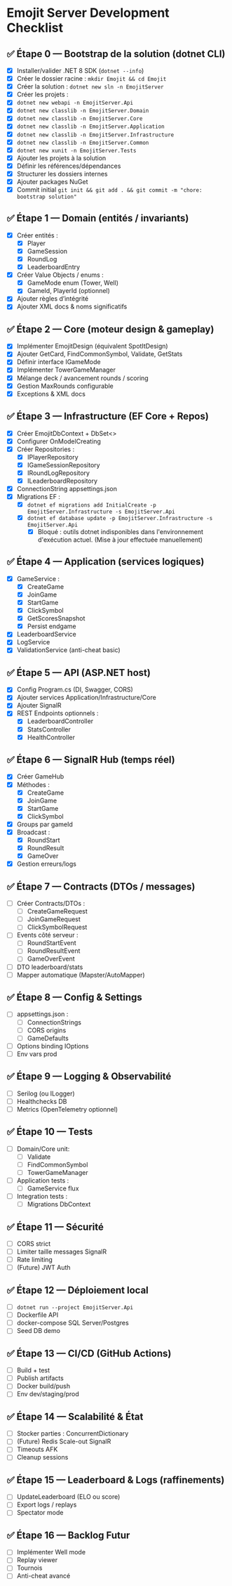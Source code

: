 # Emojit Server Development Checklist

## ✅ Étape 0 — Bootstrap de la solution (dotnet CLI)
- [x] Installer/valider .NET 8 SDK (`dotnet --info`)
- [x] Créer le dossier racine : `mkdir Emojit && cd Emojit`
- [x] Créer la solution : `dotnet new sln -n EmojitServer`
- [x] Créer les projets :
- [x] `dotnet new webapi -n EmojitServer.Api`
- [x] `dotnet new classlib -n EmojitServer.Domain`
- [x] `dotnet new classlib -n EmojitServer.Core`
- [x] `dotnet new classlib -n EmojitServer.Application`
- [x] `dotnet new classlib -n EmojitServer.Infrastructure`
- [x] `dotnet new classlib -n EmojitServer.Common`
- [x] `dotnet new xunit -n EmojitServer.Tests`
- [x] Ajouter les projets à la solution
- [x] Définir les références/dépendances
- [x] Structurer les dossiers internes
- [x] Ajouter packages NuGet
- [x] Commit initial `git init && git add . && git commit -m "chore: bootstrap solution"`

## ✅ Étape 1 — Domain (entités / invariants)
- [x] Créer entités :
  - [x] Player
  - [x] GameSession
  - [x] RoundLog
  - [x] LeaderboardEntry
- [x] Créer Value Objects / enums :
  - [x] GameMode enum (Tower, Well)
  - [x] GameId, PlayerId (optionnel)
- [x] Ajouter règles d’intégrité
- [x] Ajouter XML docs & noms significatifs

## ✅ Étape 2 — Core (moteur design & gameplay)
- [x] Implémenter EmojitDesign (équivalent SpotItDesign)
- [x] Ajouter GetCard, FindCommonSymbol, Validate, GetStats
- [x] Définir interface IGameMode
- [x] Implémenter TowerGameManager
- [x] Mélange deck / avancement rounds / scoring
- [x] Gestion MaxRounds configurable
- [x] Exceptions & XML docs

## ✅ Étape 3 — Infrastructure (EF Core + Repos)
- [x] Créer EmojitDbContext + DbSet<>
- [x] Configurer OnModelCreating
- [x] Créer Repositories :
  - [x] IPlayerRepository
  - [x] IGameSessionRepository
  - [x] IRoundLogRepository
  - [x] ILeaderboardRepository
- [x] ConnectionString appsettings.json
- [x] Migrations EF :
  - [x] `dotnet ef migrations add InitialCreate -p EmojitServer.Infrastructure -s EmojitServer.Api`
  - [x] `dotnet ef database update -p EmojitServer.Infrastructure -s EmojitServer.Api`
    - [x] Bloqué : outils dotnet indisponibles dans l'environnement d'exécution actuel. (Mise à jour effectuée manuellement)

## ✅ Étape 4 — Application (services logiques)
- [x] GameService :
  - [x] CreateGame
  - [x] JoinGame
  - [x] StartGame
  - [x] ClickSymbol
  - [x] GetScoresSnapshot
  - [x] Persist endgame
- [x] LeaderboardService
- [x] LogService
- [x] ValidationService (anti-cheat basic)

## ✅ Étape 5 — API (ASP.NET host)
- [x] Config Program.cs (DI, Swagger, CORS)
- [x] Ajouter services Application/Infrastructure/Core
- [x] Ajouter SignalR
- [x] REST Endpoints optionnels :
  - [x] LeaderboardController
  - [x] StatsController
  - [x] HealthController

## ✅ Étape 6 — SignalR Hub (temps réel)
- [x] Créer GameHub
- [x] Méthodes :
  - [x] CreateGame
  - [x] JoinGame
  - [x] StartGame
  - [x] ClickSymbol
- [x] Groups par gameId
- [x] Broadcast :
  - [x] RoundStart
  - [x] RoundResult
  - [x] GameOver
- [x] Gestion erreurs/logs

## ✅ Étape 7 — Contracts (DTOs / messages)
- [ ] Créer Contracts/DTOs :
  - [ ] CreateGameRequest
  - [ ] JoinGameRequest
  - [ ] ClickSymbolRequest
- [ ] Events côté serveur :
  - [ ] RoundStartEvent
  - [ ] RoundResultEvent
  - [ ] GameOverEvent
- [ ] DTO leaderboard/stats
- [ ] Mapper automatique (Mapster/AutoMapper)

## ✅ Étape 8 — Config & Settings
- [ ] appsettings.json :
  - [ ] ConnectionStrings
  - [ ] CORS origins
  - [ ] GameDefaults
- [ ] Options binding IOptions<T>
- [ ] Env vars prod

## ✅ Étape 9 — Logging & Observabilité
- [ ] Serilog (ou ILogger)
- [ ] Healthchecks DB
- [ ] Metrics (OpenTelemetry optionnel)

## ✅ Étape 10 — Tests
- [ ] Domain/Core unit:
  - [ ] Validate
  - [ ] FindCommonSymbol
  - [ ] TowerGameManager
- [ ] Application tests :
  - [ ] GameService flux
- [ ] Integration tests :
  - [ ] Migrations DbContext

## ✅ Étape 11 — Sécurité
- [ ] CORS strict
- [ ] Limiter taille messages SignalR
- [ ] Rate limiting
- [ ] (Future) JWT Auth

## ✅ Étape 12 — Déploiement local
- [ ] `dotnet run --project EmojitServer.Api`
- [ ] Dockerfile API
- [ ] docker-compose SQL Server/Postgres
- [ ] Seed DB demo

## ✅ Étape 13 — CI/CD (GitHub Actions)
- [ ] Build + test
- [ ] Publish artifacts
- [ ] Docker build/push
- [ ] Env dev/staging/prod

## ✅ Étape 14 — Scalabilité & État
- [ ] Stocker parties : ConcurrentDictionary
- [ ] (Future) Redis Scale-out SignalR
- [ ] Timeouts AFK
- [ ] Cleanup sessions

## ✅ Étape 15 — Leaderboard & Logs (raffinements)
- [ ] UpdateLeaderboard (ELO ou score)
- [ ] Export logs / replays
- [ ] Spectator mode

## ✅ Étape 16 — Backlog Futur
- [ ] Implémenter Well mode
- [ ] Replay viewer
- [ ] Tournois
- [ ] Anti-cheat avancé
